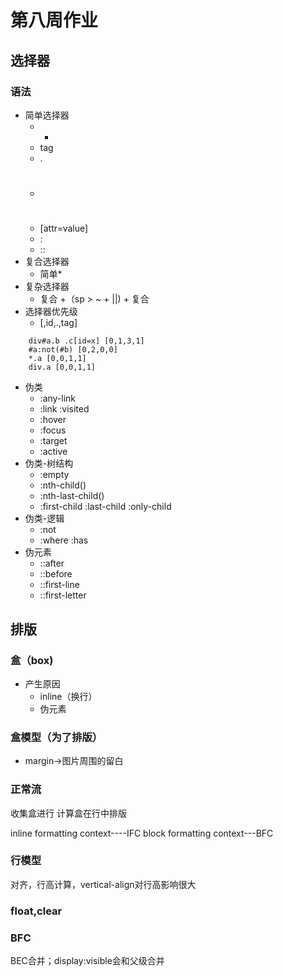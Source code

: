 # 第八周作业
## 选择器
### 语法
+ 简单选择器
    * *
    * tag
    * .
    * #
    * [attr=value]
    * :
    * ::
+ 复合选择器
    * 简单*
+ 复杂选择器
    * 复合 +（sp > ~ + ||) + 复合
+ 选择器优先级
    * [,id,.,tag]
```
    div#a.b .c[id=x] [0,1,3,1]
    #a:not(#b) [0,2,0,0]
    *.a [0,0,1,1]
    div.a [0,0,1,1]
```
+ 伪类
    * :any-link
    * :link :visited
    * :hover
    * :focus
    * :target
    * :active
+ 伪类-树结构
    * :empty
    * :nth-child()
    * :nth-last-child()
    * :first-child :last-child :only-child
+ 伪类-逻辑
    * :not
    * :where :has
+ 伪元素
    * ::after
    * ::before
    * ::first-line
    * ::first-letter

## 排版
### 盒（box)
+ 产生原因
    * inline（换行）
    * 伪元素
### 盒模型（为了排版）
+ margin->图片周围的留白
### 正常流
收集盒进行
计算盒在行中排版

inline formatting context----IFC
block formatting context---BFC
### 行模型
对齐，行高计算，vertical-align对行高影响很大
### float,clear
### BFC
BEC合并；display:visible会和父级合并
